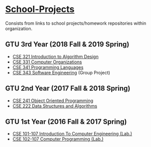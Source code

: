 # [School-Projects](https://github.com/gtu-homeworks-and-projects)
Consists from links to school projects/homework repositories within organization.
## GTU 3rd Year (2018 Fall & 2019 Spring)
- [CSE 321 Introduction to Algorithm Design](https://github.com/gtu-homeworks-and-projects/CSE-321-Introduction-to-Algorithm-Design-2018-Fall)
- [CSE 331 Computer Organizations](https://github.com/gtu-homeworks-and-projects/CSE-331-Computer-Organizations-2018-Fall)
- [CSE 341 Programming Languages](https://github.com/gtu-homeworks-and-projects/CSE-341-Programming-Languages-2018-Fall)
- [CSE 343 Software Engineering](https://github.com/gtu-homeworks-and-projects/CSE-343-Software-Engineering-BizTalk-2018-Fall) (Group Project)
## GTU 2nd Year (2017 Fall & 2018 Spring)
- [CSE 241 Object Oriented Programming](https://github.com/gtu-homeworks-and-projects/CSE-241-Object-Oriented-Programming-2017-Fall)
- [CSE 222 Data Structures and Algorithms](https://github.com/gtu-homeworks-and-projects/CSE-222-Data-Structures-and-Algorithms-2018-Spring)

## GTU 1st Year (2016 Fall & 2017 Spring)
- [CSE 101-107 Introduction To Computer Engineering (Lab.)](https://github.com/gtu-homeworks-and-projects/CSE-101-107-Introduction-To-Computer-Engineering-2016-Fall)
- [CSE 102-107 Computer Programming (Lab.)](https://github.com/gtu-homeworks-and-projects/CSE-102-107-Computer-Programming-2017-Spring)

